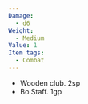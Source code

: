 ```yaml
---
Damage:
  - d6
Weight:
  - Medium
Value: 1
Item tags:
  - Combat
---
```

- Wooden club. 2sp
- Bo Staff. 1gp